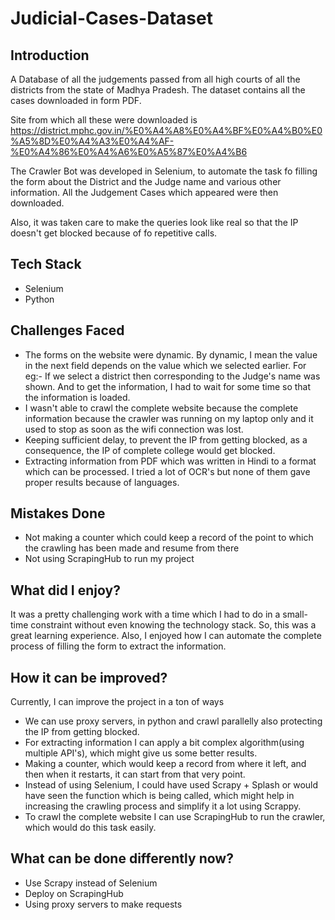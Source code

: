 # Judicial-Cases-Dataset

## Introduction
A Database of all the judgements passed from all high courts of all the districts from the state of Madhya Pradesh. The dataset contains all the cases downloaded in form PDF. 

Site from which all these were downloaded is https://district.mphc.gov.in/%E0%A4%A8%E0%A4%BF%E0%A4%B0%E0%A5%8D%E0%A4%A3%E0%A4%AF-%E0%A4%86%E0%A4%A6%E0%A5%87%E0%A4%B6

The Crawler Bot was developed in Selenium, to automate the task fo filling the form about the District and the Judge name and various other information. All the Judgement Cases which appeared were then downloaded.

Also, it was taken care to make the queries look like real so that the IP doesn't get blocked because of fo repetitive calls.

## Tech Stack
- Selenium
- Python

## Challenges Faced
- The forms on the website were dynamic. By dynamic, I mean the value in the next field depends on the value which we selected earlier. For eg:- If we select a district then corresponding to the Judge's name was shown. And to get the information, I had to wait for some time so that the information is loaded.
- I wasn't able to crawl the complete website because the complete information because the crawler was running on my laptop only and it used to stop as soon as the wifi connection was lost.
- Keeping sufficient delay, to prevent the IP from getting blocked, as a consequence, the IP of complete college would get blocked.
- Extracting information from PDF which was written in Hindi to a format which can be processed. I tried a lot of OCR's but none of them gave proper results because of languages.

## Mistakes Done 
- Not making a counter which could keep a record of the point to which the crawling has been made and resume from there
- Not using ScrapingHub to run my project

## What did I enjoy?
It was a pretty challenging work with a time which I had to do in a small-time constraint without even knowing the technology stack. So, this was a great learning experience. Also, I enjoyed how I can automate the complete process of filling the form to extract the information.

## How it can be improved?
Currently, I can improve the project in a ton of ways
- We can use proxy servers, in python and crawl parallelly also protecting the IP from getting blocked.
- For extracting information I can apply a bit complex algorithm(using multiple API's), which might give us some better results.
- Making a counter, which would keep a record from where it left, and then when it restarts, it can start from that very point.
-  Instead of using Selenium, I could have used Scrapy + Splash or would have seen the function which is being called, which might help in increasing the crawling process and simplify it a lot using Scrappy.
- To crawl the complete website I can use ScrapingHub to run the crawler, which would do this task easily.

## What can be done differently now?
- Use Scrapy instead of Selenium 
- Deploy on ScrapingHub
- Using proxy servers to make requests

